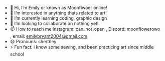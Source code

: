 - 👋 Hi, I’m Emily or known as Moonflwoer online!
- 👀 I’m interested in anything thats related to art!
- 🌱 I’m currently learning coding, graphic design
- 💞️ I’m looking to collaborate on nothing yet!
- 📫 How to reach me instagram: can_not_open , Discord: moonflowerowo , email: emilybryant2004@gmail.com
- 😄 Pronouns: she/they
- ⚡ Fun fact: i know some sewing, and been practicing art since middle school

<!---
Moonflower-pixel/Moonflower-pixel is a ✨ special ✨ repository because its `README.md` (this file) appears on your GitHub profile.
You can click the Preview link to take a look at your changes.
--->
